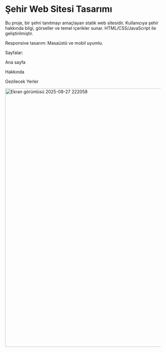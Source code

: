 # Şehir Web Sitesi Tasarımı

Bu proje, bir şehri tanıtmayı amaçlayan statik web sitesidir. Kullanıcıya şehir hakkında bilgi, görseller ve temel içerikler sunar.
HTML/CSS/JavaScript ile geliştirilmiştir.

Responsive tasarım: Masaüstü ve mobil uyumlu.

Sayfalar:

Ana sayfa

Hakkında

Gezilecek Yerler

<img width="1333" height="834" alt="Ekran görüntüsü 2025-08-27 222058" src="https://github.com/user-attachments/assets/08db680b-f812-4611-a63a-42fc0528aabb" />



